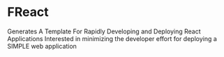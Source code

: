 # FReact
Generates A Template For Rapidly Developing and Deploying React Applications
Interested in minimizing the developer effort for deploying a SIMPLE web application
